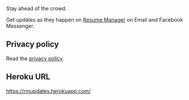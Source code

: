 Stay ahead of the crowd.

Get updates as they happen on [Resume Manager](http://tnp.dtu.ac.in/rm_2016-17/) on Email and Facebook Messenger.

## Privacy policy
Read the [privacy policy](PrivacyPolicy). 

## Heroku URL
https://rmupdates.herokuapp.com/
